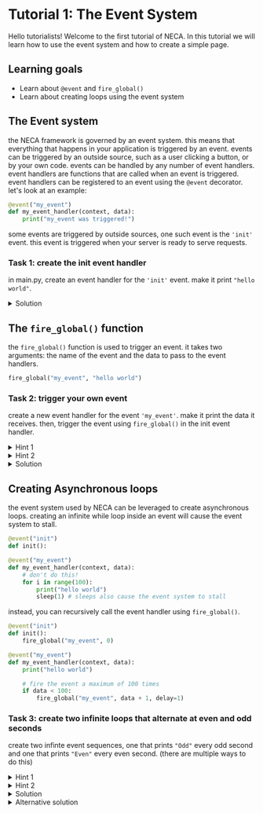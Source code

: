# Tutorial 1: The Event System
Hello tutorialists! Welcome to the first tutorial of NECA. In this tutorial we will learn how to use the event system and how to create a simple page.

## Learning goals
- Learn about `@event` and `fire_global()`
- Learn about creating loops using the event system

## The Event system
the NECA framework is governed by an event system. this means that everything that happens in your application is triggered by an event. events can be triggered by an outside source, such as a user clicking a button, or by your own code. events can be handled by any number of event handlers. event handlers are functions that are called when an event is triggered. event handlers can be registered to an event using the `@event` decorator. let's look at an example:

```python
@event("my_event")
def my_event_handler(context, data):
    print("my_event was triggered!")
```

some events are triggered by outside sources, one such event is the `'init'` event. this event is triggered when your server is ready to serve requests.


### Task 1: create the init event handler
in main.py, create an event handler for the `'init'` event. make it print `"hello world"`.

<details>
<summary>Solution</summary>

```python
@event("init")
def init():
    print("hello world")
```
</details>

## The `fire_global()` function
the `fire_global()` function is used to trigger an event. it takes two arguments: the name of the event and the data to pass to the event handlers.

```python
fire_global("my_event", "hello world")
```

### Task 2: trigger your own event
create a new event handler for the event `'my_event'`. make it print the data it receives. then, trigger the event using `fire_global()` in the init event handler.

<details>
<summary>Hint 1</summary>
create a new event

```python
@event("my_event")
def my_event_handler(context, data):
    print(data)
```
</details>

<details>
<summary>Hint 2</summary>
amend the init event handler to trigger the event

```python
@event("init")
def init():
    fire_global("my_event", "hello world")
```

</details>

<details>
<summary>Solution</summary>

```python
@event("init")
def init():
    fire_global("my_event", "hello world")

@event("my_event")
def my_event_handler(context, data):
    print(data)
```
</details>

## Creating Asynchronous loops
the event system used by NECA can be leveraged to create asynchronous loops. creating an infinite while loop inside an event will cause the event system to stall.

```python
@event("init")
def init():

@event("my_event")
def my_event_handler(context, data):
    # don't do this!
    for i in range(100): 
        print("hello world")
        sleep(1) # sleeps also cause the event system to stall
```

instead, you can recursively call the event handler using `fire_global()`.

```python
@event("init")
def init():
    fire_global("my_event", 0)

@event("my_event")
def my_event_handler(context, data):
    print("hello world")

    # fire the event a maximum of 100 times
    if data < 100:
        fire_global("my_event", data + 1, delay=1)
```

### Task 3: create two infinite loops that alternate at even and odd seconds
create two infinte event sequences, one that prints `"Odd"` every odd second and one that prints `"Even"` every even second. (there are multiple ways to do this)

<details>
<summary>Hint 1</summary>
create two events, one for odd seconds and one for even seconds


```python
@event("odd")
def odd(context, data):
    print("Odd")
    fire_global("odd", data + 1, delay=1)

@event("even")
def even(context, data):
    print("Even")
    fire_global("even", data + 1, delay=1)
```
</details>

<details>
<summary>Hint 2</summary>
trigger the events in the init event handler

```python
@event("init")
def init():
    fire_global("even", 0)
    fire_global("odd", 0, delay=1)
```

</details>
<details>
<summary>Solution</summary>

```python
@event("init")
def init():
    fire_global("even", 0)
    fire_global("odd", 0, delay=1)

@event("odd")
def odd(context, data):
    print("Odd")
    fire_global("odd", data + 1, delay=1)

@event("even")
def even(context, data):
    print("Even")
    fire_global("even", data + 1, delay=1)
```
</details>

<details>
<summary>Alternative solution</summary>
this solution only uses one infinite loop, but alternates between two event handlers.

```python
@event("init")
def init():
    fire_global("even", 0)

@event("even")
def even(context, data):
    print("Even")
    fire_global("odd", data + 1, delay=1)

@event("odd")
def odd(context, data):
    print("Odd")
    fire_global("even", data + 1, delay=1)
```